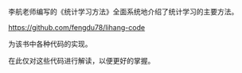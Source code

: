 

李航老师编写的《统计学习方法》全面系统地介绍了统计学习的主要方法。

https://github.com/fengdu78/lihang-code

为该书中各种代码的实现。

在此仅对这些代码进行解读，以便更好的掌握。

